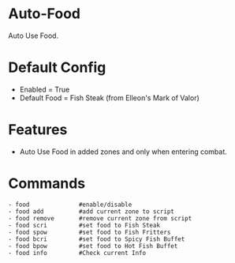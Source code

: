 # Auto-Food
Auto Use Food.</br>

# Default Config
- Enabled = True
- Default Food = Fish Steak (from Elleon's Mark of Valor)

# Features
- Auto Use Food in added zones and only when entering combat.

# Commands
```
- food              #enable/disable
- food add          #add current zone to script
- food remove       #remove current zone from script
- food scri         #set food to Fish Steak
- food spow         #set food to Fish Fritters
- food bcri         #set food to Spicy Fish Buffet
- food bpow         #set food to Hot Fish Buffet
- food info         #Check current Info
```


